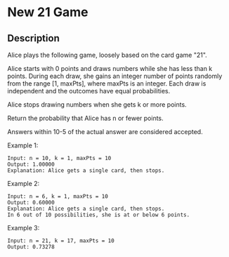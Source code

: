 # New 21 Game

## Description

Alice plays the following game, loosely based on the card game "21".

Alice starts with 0 points and draws numbers while she has less than k points. During each draw, she gains an integer number of points randomly from the range [1, maxPts], where maxPts is an integer. Each draw is independent and the outcomes have equal probabilities.

Alice stops drawing numbers when she gets k or more points.

Return the probability that Alice has n or fewer points.

Answers within 10-5 of the actual answer are considered accepted.


Example 1:
```
Input: n = 10, k = 1, maxPts = 10
Output: 1.00000
Explanation: Alice gets a single card, then stops.
```

Example 2:
```
Input: n = 6, k = 1, maxPts = 10
Output: 0.60000
Explanation: Alice gets a single card, then stops.
In 6 out of 10 possibilities, she is at or below 6 points.
```

Example 3:
```
Input: n = 21, k = 17, maxPts = 10
Output: 0.73278
```